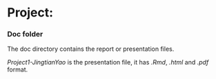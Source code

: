 # Project: 
### Doc folder

The doc directory contains the report or presentation files. 

*Project1-JingtianYao* is the presentation file, it has *.Rmd*, *.html* and *.pdf* format.
